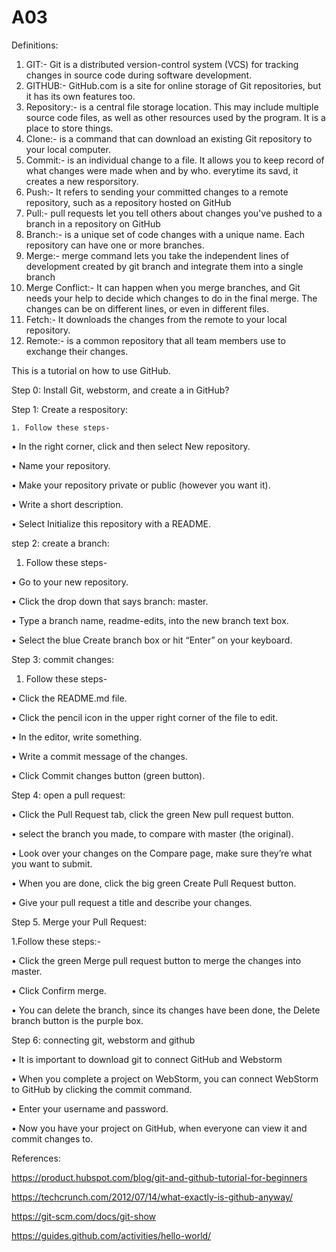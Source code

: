 # A03
Definitions:
1. GIT:- Git is a distributed version-control system (VCS) for tracking changes in source code during software development.
2. GITHUB:- GitHub.com is a site for online storage of Git repositories, but it has its own features too.
3. Repository:- is a central file storage location. This may include multiple source code files, as well as other resources used by the program. It is a place to store things.
4. Clone:- is a command that can download an existing Git repository to your local computer.
5. Commit:- is an individual change to a file. It allows you to keep record of what changes were made when and by who. everytime its savd, it creates a new resporsitory.
6. Push:- It refers to sending your committed changes to a remote repository, such as a repository hosted on GitHub
7. Pull:- pull requests let you tell others about changes you've pushed to a branch in a repository on GitHub
8. Branch:- is a unique set of code changes with a unique name. Each repository can have one or more branches.
9. Merge:- merge command lets you take the independent lines of development created by git branch and integrate them into a 
single branch
10. Merge Conflict:- It can happen when you merge branches, and Git needs your help to decide which changes to do in the final merge. The changes can be on different lines, or even in different files.
11. Fetch:- It downloads the changes from the remote to your local repository.
12. Remote:- is a common repository that all team members use to exchange their changes. 

This is a tutorial on how to use GitHub.

Step 0: Install Git, webstorm, and create a in GitHub?

Step 1: Create a respository: 

 	1. Follow these steps- 
  
•	In the right corner, click and then select New repository.

•	Name your repository.

•	Make your repository private or public (however you want it).

•	Write a short description.

•	Select Initialize this repository with a README.

step 2: create a branch: 

  1.	Follow these steps-

•	Go to your new repository.

•	Click the drop down that says branch: master. 

•	Type a branch name, readme-edits, into the new branch text box. 

•	Select the blue Create branch box or hit “Enter” on your keyboard.

Step 3: commit changes:

1.	Follow these steps-

•	Click the README.md file.

•	Click the pencil icon in the upper right corner of the file to edit.

•	In the editor, write something.

•	Write a commit message of the changes.

•	Click Commit changes button (green button).

Step 4: open a pull request:
 
•	Click the Pull Request tab, click the green New pull request button.

•	select the branch you made, to compare with master (the original).

•	Look over your changes on the Compare page, make sure they’re what you want to submit.

•	When you are done, click the big green Create Pull Request button.

•	Give your pull request a title and describe your changes.

Step 5. Merge your Pull Request:

 1.Follow these steps:-
 
•	Click the green Merge pull request button to merge the changes into master.

•	Click Confirm merge.

•	You can delete the branch, since its changes have been done, the Delete branch button is the purple box.

Step 6: connecting git, webstorm and github

•	It is important to download git to connect GitHub and Webstorm

•	When you complete a project on WebStorm, you can connect WebStorm to GitHub by clicking the commit command. 

•	Enter your username and password.

•	Now you have your project on GitHub, when everyone can view it and commit changes to.

References:

https://product.hubspot.com/blog/git-and-github-tutorial-for-beginners

https://techcrunch.com/2012/07/14/what-exactly-is-github-anyway/

https://git-scm.com/docs/git-show

https://guides.github.com/activities/hello-world/



